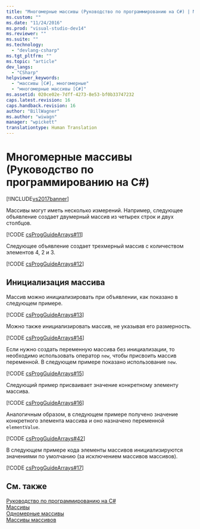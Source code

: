 ```yaml
---
title: "Многомерные массивы (Руководство по программированию на C#) | Microsoft Docs"
ms.custom: ""
ms.date: "11/24/2016"
ms.prod: "visual-studio-dev14"
ms.reviewer: ""
ms.suite: ""
ms.technology: 
  - "devlang-csharp"
ms.tgt_pltfrm: ""
ms.topic: "article"
dev_langs: 
  - "CSharp"
helpviewer_keywords: 
  - "массивы [C#], многомерные"
  - "многомерные массивы [C#]"
ms.assetid: 020ce02e-7dff-4273-8e53-bf0b33747232
caps.latest.revision: 16
caps.handback.revision: 16
author: "BillWagner"
ms.author: "wiwagn"
manager: "wpickett"
translationtype: Human Translation
---
```

# Многомерные массивы (Руководство по программированию на C#)
[!INCLUDE[vs2017banner](../../../csharp/includes/vs2017banner.md)]

Массивы могут иметь несколько измерений.  Например, следующее объявление создает двумерный массив из четырех строк и двух столбцов.  
  
 [!CODE [csProgGuideArrays#11](../CodeSnippet/VS_Snippets_VBCSharp/csProgGuideArrays#11)]  
  
 Следующее объявление создает трехмерный массив с количеством элементов 4, 2 и 3.  
  
 [!CODE [csProgGuideArrays#12](../CodeSnippet/VS_Snippets_VBCSharp/csProgGuideArrays#12)]  
  
## Инициализация массива  
 Массив можно инициализировать при объявлении, как показано в следующем примере.  
  
 [!CODE [csProgGuideArrays#13](../CodeSnippet/VS_Snippets_VBCSharp/csProgGuideArrays#13)]  
  
 Можно также инициализировать массив, не указывая его размерность.  
  
 [!CODE [csProgGuideArrays#14](../CodeSnippet/VS_Snippets_VBCSharp/csProgGuideArrays#14)]  
  
 Если нужно создать переменную массива без инициализации, то необходимо использовать оператор `new`, чтобы присвоить массив переменной.  В следующем примере показано использование `new`.  
  
 [!CODE [csProgGuideArrays#15](../CodeSnippet/VS_Snippets_VBCSharp/csProgGuideArrays#15)]  
  
 Следующий пример присваивает значение конкретному элементу массива.  
  
 [!CODE [csProgGuideArrays#16](../CodeSnippet/VS_Snippets_VBCSharp/csProgGuideArrays#16)]  
  
 Аналогичным образом, в следующем примере получено значение конкретного элемента массива и оно назначено  переменной `elementValue`.  
  
 [!CODE [csProgGuideArrays#42](../CodeSnippet/VS_Snippets_VBCSharp/csProgGuideArrays#42)]  
  
 В следующем примере кода элементы массивов инициализируются значениями по умолчанию \(за исключением массивов массивов\).  
  
 [!CODE [csProgGuideArrays#17](../CodeSnippet/VS_Snippets_VBCSharp/csProgGuideArrays#17)]  
  
## См. также  
 [Руководство по программированию на C\#](../../../csharp/programming-guide/index.md)   
 [Массивы](../../../csharp/programming-guide/arrays/index.md)   
 [Одномерные массивы](../../../csharp/programming-guide/arrays/single-dimensional-arrays.md)   
 [Массивы массивов](../../../csharp/programming-guide/arrays/jagged-arrays.md)